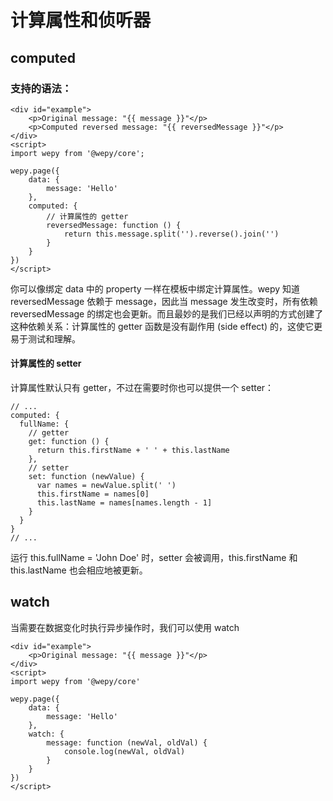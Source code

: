 # 计算属性和侦听器


## computed

### 支持的语法：

```vue
<div id="example">
    <p>Original message: "{{ message }}"</p>
    <p>Computed reversed message: "{{ reversedMessage }}"</p>
</div>
<script>
import wepy from '@wepy/core';

wepy.page({
    data: {
        message: 'Hello'
    },
    computed: {
        // 计算属性的 getter
        reversedMessage: function () {
            return this.message.split('').reverse().join('')
        }
    }
})
</script>

```
你可以像绑定 data 中的 property 一样在模板中绑定计算属性。wepy 知道 reversedMessage 依赖于 message，因此当 message 发生改变时，所有依赖 reversedMessage 的绑定也会更新。而且最妙的是我们已经以声明的方式创建了这种依赖关系：计算属性的 getter 函数是没有副作用 (side effect) 的，这使它更易于测试和理解。

#### 计算属性的 setter
计算属性默认只有 getter，不过在需要时你也可以提供一个 setter：
```vue
// ...
computed: {
  fullName: {
    // getter
    get: function () {
      return this.firstName + ' ' + this.lastName
    },
    // setter
    set: function (newValue) {
      var names = newValue.split(' ')
      this.firstName = names[0]
      this.lastName = names[names.length - 1]
    }
  }
}
// ...
```
运行 this.fullName = 'John Doe' 时，setter 会被调用，this.firstName 和 this.lastName 也会相应地被更新。

## watch
当需要在数据变化时执行异步操作时，我们可以使用 watch
```vue
<div id="example">
    <p>Original message: "{{ message }}"</p>
</div>
<script>
import wepy from '@wepy/core'

wepy.page({
    data: {
        message: 'Hello'
    },
    watch: {
        message: function (newVal, oldVal) {
            console.log(newVal, oldVal)
        }
    }
})
</script>

```